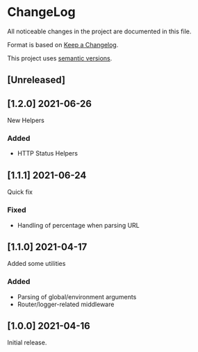 ChangeLog
=========

All noticeable changes in the project  are documented in this file.

Format is based on [Keep a Changelog](https://keepachangelog.com/en/1.0.0/).

This project uses [semantic versions](https://semver.org/spec/v2.0.0.html).

## [Unreleased]

## [1.2.0] 2021-06-26

New Helpers

### Added

* HTTP Status Helpers

## [1.1.1] 2021-06-24

Quick fix

### Fixed
* Handling of percentage when parsing URL

## [1.1.0] 2021-04-17

Added some utilities

### Added
* Parsing of global/environment arguments
* Router/logger-related middleware

## [1.0.0] 2021-04-16

Initial release.
